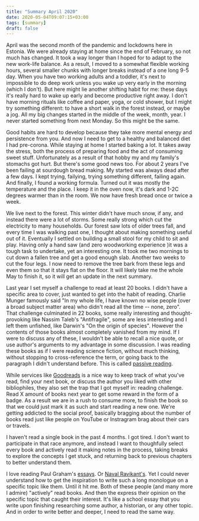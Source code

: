 ```yaml
---
title: "Summary April 2020"
date: 2020-05-04T09:07:15+03:00
tags: [summary]
draft: false
---
```

April was the second month of the pandemic and lockdowns here in Estonia. We were already staying at home since the end
of February, so not much has changed. It took a way longer than I hoped for to adapt to the new work-life balance.
As a result, I moved to a somewhat flexible working hours, several smaller chunks with longer breaks instead of a one
long 9-5 day. When you have two working adults and a toddler, it's next to impossible to do deep work unless you wake up
very early in the morning (which I don't). But here might lie another shifting habit for me: these days it's really hard
to wake up early and become productive right away. I don't have morning rituals like coffee and paper, yoga, or cold
shower, but I might try something different: to have a short walk in the forest instead, or maybe a jog. All my big changes
started in the middle of the week, month, year. I never started something from next Monday. So this might be the same.

Good habits are hard to develop because they take more mental energy and persistence from you. And now I need to get to
a healthy and balanced diet I had pre-corona. While staying at home I started baking a lot. It takes away the stress,
both the process of preparing food and the act of consuming sweet stuff. Unfortunately as a result of that hobby my and
my family's stomachs got hurt. But there's some good news too. For about 2 years I've been failing at sourdough bread
making. My started was always dead after a few days. I kept trying, failying, trying something different, failing again.
And finally, I found a working formula. Turned out it was mostly the temperature and the place. I keep it in the oven
now, it's dark and 1-2C degrees warmer than in the room. We now have fresh bread once or twice a week.

We live next to the forest. This winter didn't have much snow, if any, and instead there were a lot of storms. Some
really strong which cut the electricity to many households. Our forest saw lots of older trees fall, and every time
I was walking past one, I thought about making something useful out of it. Eventually I settled on building a small
stool for my child to sit and play. Having only a hand saw (and zero woodworking experience )it was a tough task to
undertake, yet an interesting one. It took me two mornings to cut down a fallen tree and get a good enough slab. Another
two weeks to cut the four legs. I now need to remove the tree bark from these legs and even them so that it stays flat
on the floor. It will likely take me the whole May to finish it, so it will get an update in the next summary.

Last year I set myself a challenge to read at least 20 books. I didn't have a specific area to cover, just wanted
to get into the habit of reading. Charlie Munger famously said "In my whole life, I have known no wise people
(over a broad subject matter area) who didn't read all the time -- none, zero". That challenge culminated in 22 books,
some really interesting and thought-provoking like Nassim Taleb's "Antifragile", some are less interesting and I left
them unfished, like Darwin's "On the origin of species". However the contents of those books almost completely vanished
from my mind. If I were to discuss any of these, I wouldn't be able to recall a nice quote, or use author's arguments
to my advantage in some discussion. I was reading these books as if I were reading science fiction, without much
thinking, without stopping to cross-reference the term, or going back to the paragraph I didn't understand before. This
is called [passive reading](https://owl.excelsior.edu/orc/introduction/active-reading/).

While services like [Goodreads](https://www.goodreads.com) is a nice way to keep track of what you've read, find your
next book, or discuss the author you liked with other bibliophiles, they also set the trap that I got myself in: reading
challenge. Read X amount of books next year to get some reward in the form of a badge. As a result we are in a rush to
consume more, to finish the book so that we could just mark it as such and start reading a new one. We're getting
addicted to the social proof, basically bragging about the number of books read just like people on YouTube or Instragram
brag about their cars or travels.

I haven't read a single book in the past 4 months. I got tired. I don't want to participate in that race anymore, and
instead I want to thoughfully select every book and actively read it making notes in the process, taking breaks to
explore the concepts I get stuck, and returning back to previous chapters to better understand them.

I love reading Paul Graham's [essays](http://paulgraham.com/articles.html). Or [Naval Ravikant's](https://nav.al/archive).
Yet I could never understand how to get the inspiration to write such a long monologue on a specific topic like them.
Until it hit me. Both of these people (and many more I admire) "actively" read books. And then the express their opinion
on the specific topic that caught their interest. It's like a school essay that you write upon finishing researching
some author, a historian, or any other topic. And in order to write better and deeper, I need to read the same way.
